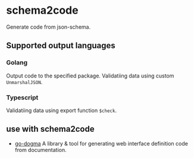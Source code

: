 # schema2code

Generate code from json-schema.

## Supported output languages

### Golang

Output code to the specified package. Validatiing data using custom `UnmarshalJSON`.

### Typescript

Validatiing data using export function `$check`.

## use with schema2code

- [go-dogma](https://github.com/azurity/go-dogma) A library & tool for generating web interface definition code from documentation.
